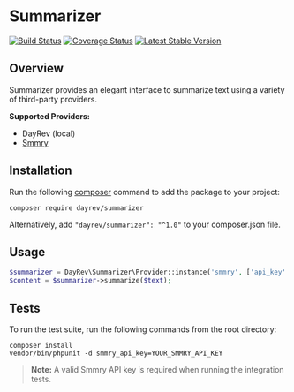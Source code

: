 # Summarizer
[![Build Status](https://travis-ci.org/dayrev/summarizer.svg?branch=master)](https://travis-ci.org/dayrev/summarizer)
[![Coverage Status](https://coveralls.io/repos/github/dayrev/summarizer/badge.svg?branch=master)](https://coveralls.io/github/dayrev/summarizer?branch=master)
[![Latest Stable Version](https://poser.pugx.org/dayrev/summarizer/v/stable.png)](https://packagist.org/packages/dayrev/summarizer)

## Overview

Summarizer provides an elegant interface to summarize text using a variety of third-party providers.

**Supported Providers:**

 * DayRev (local)
 * [Smmry](https://github.com/dayrev/smmry-sdk-php)

## Installation
Run the following [composer](https://getcomposer.org/doc/00-intro.md#installation-linux-unix-osx) command to add the package to your project:

```
composer require dayrev/summarizer
```

Alternatively, add `"dayrev/summarizer": "^1.0"` to your composer.json file.

## Usage
```php
$summarizer = DayRev\Summarizer\Provider::instance('smmry', ['api_key' => 'YOURKEYHERE']);
$content = $summarizer->summarize($text);
```

## Tests
To run the test suite, run the following commands from the root directory:

```
composer install
vendor/bin/phpunit -d smmry_api_key=YOUR_SMMRY_API_KEY
```

> **Note:** A valid Smmry API key is required when running the integration tests.
